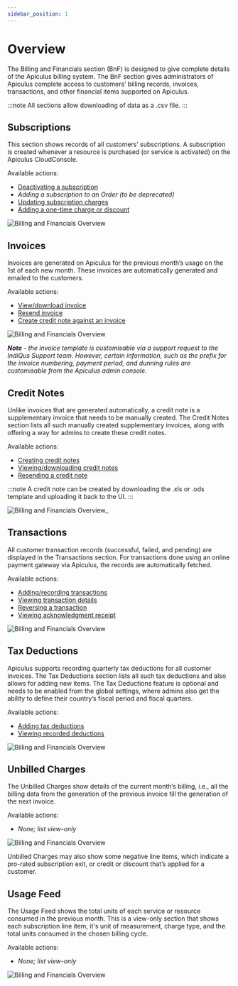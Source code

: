 ```yaml
---
sidebar_position: 1
---
```

# Overview

The Billing and Financials section (BnF) is designed to give complete details of the Apiculus billing system. The BnF section gives administrators of Apiculus complete access to customers’ billing records, invoices, transactions, and other financial items supported on Apiculus.

:::note
All sections allow downloading of data as a .csv file.
:::

## Subscriptions

This section shows records of all customers’ subscriptions. A subscription is created whenever a resource is purchased (or service is activated) on the Apiculus CloudConsole.

Available actions:

- [Deactivating a subscription](DeactivatingaSubscription)
- _Adding a subscription to an Order (to be deprecated)_
- [Updating subscription charges](UpdatingSubscriptionCharges)
- [Adding a one-time charge or discount](AddingOne-timeChargesandDiscounts)

![Billing and Financials Overview](img/Overview1.png)

## Invoices

Invoices are generated on Apiculus for the previous month’s usage on the 1st of each new month. These invoices are automatically generated and emailed to the customers.

Available actions:

- [View/download invoice](ViewingInvoices)
- [Resend invoice](ResendinganInvoice)
- [Create credit note against an invoice](CreatingaCreditNoteAgainstanInvoice)

![Billing and Financials Overview](img/Overview2.png)

_**Note** - the invoice template is customisable via a support request to the IndiQus Support team. However, certain information, such as the prefix for the invoice numbering, payment period, and dunning rules are customisable from the Apiculus admin console._

## Credit Notes

Unlike invoices that are generated automatically, a credit note is a supplementary invoice that needs to be manually created. The Credit Notes section lists all such manually created supplementary invoices, along with offering a way for admins to create these credit notes.

Available actions:

- [Creating credit notes](\docs\Administration\BillingandFinancials\CreatingCreditNotesinBulk)
- [Viewing/downloading credit notes](\docs\Administration\BillingandFinancials\ViewingandDownloadingCreditNotes)
- [Resending a credit note](\docs\Administration\BillingandFinancials\ResendingCreditNotes)

:::note
A credit note can be created by downloading the .xls or .ods template and uploading it back to the UI.
:::

![Billing and Financials Overview](img/Overview3.png)_

## Transactions

All customer transaction records (successful, failed, and pending) are displayed in the Transactions section. For transactions done using an online payment gateway via Apiculus, the records are automatically fetched.

Available actions:

- [Adding/recording transactions](\docs\Administration\BillingandFinancials\RecordingTransactionsandOfflinePayments)
- [Viewing transaction details](\docs\Administration\BillingandFinancials\ViewingTransactionDetails)
- [Reversing a transaction](\docs\Administration\BillingandFinancials\ReversingTransactions)
- [Viewing acknowledgment receipt](\docs\Administration\BillingandFinancials\ViewingReceiptsandAcknowledgments)

![Billing and Financials Overview](img/Overview4.png)

## Tax Deductions

Apiculus supports recording quarterly tax deductions for all customer invoices. The Tax Deductions section lists all such tax deductions and also allows for adding new items. The Tax Deductions feature is optional and needs to be enabled from the global settings, where admins also get the ability to define their country’s fiscal period and fiscal quarters.

Available actions:

- [Adding tax deductions](https://docs.apiculus.com/hc/en-in/articles/12890520108189)
- [Viewing recorded deductions](https://docs.apiculus.com/hc/en-in/articles/13021318782109)

![Billing and Financials Overview](img/Overview5.png)

## Unbilled Charges

The Unbilled Charges show details of the current month’s billing, i.e., all the billing data from the generation of the previous invoice till the generation of the next invoice.

Available actions:

- _None; list view-only_

![Billing and Financials Overview](img/Overview6.png)

Unbilled Charges may also show some negative line items, which indicate a pro-rated subscription exit, or credit or discount that’s applied for a customer. 

## Usage Feed

The Usage Feed shows the total units of each service or resource consumed in the previous month. This is a view-only section that shows each subscription line item, it's unit of measurement, charge type, and the total units consumed in the chosen billing cycle.

Available actions:

- _None; list view-only_

![Billing and Financials Overview](img/Overview7.png)